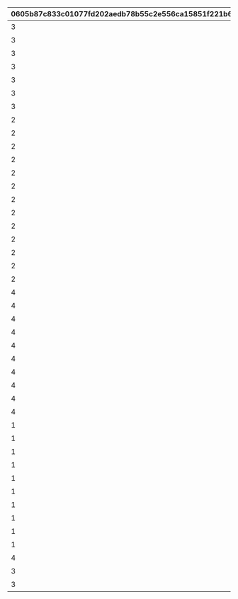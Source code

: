 |0605b87c833c01077fd202aedb78b55c2e556ca15851f221b6055aa8459d65f2|6e3f59805d3a90db3b3dd63aeca2c3abca9dc28240ffb9190143cc0a9d414ee8|1c7a6570c3603660a064c59b910074a1aaf9b6be37e8a956de2e06c0e85b02a9|d8768148208720eb35b476905c3ddf40900704b6b617708cfe9b2a47ccbc39ed|b513d571fe1d4cf9447ee72ab41542486e7a827e071b906e313f8c1b028bac66|666fd5f5dba82f61d5d72b90ab3185d62f32b99045c2925dafa453ceba2a9a62|cdebbd80ba21a4c0e591e100802fdee14b7a1b40d9fbc3456bf9e3e957be897c|6166cbf7ff03cd2f8a69d00834e5f03a0edd6cbe5c6ccfce489331e1aba3616c|f34bc8bbd7ebe68e57b0eaa490c73a02873ce951aa665a84b8ec62f6a35a5441|9da04e2927c79b54a5822cd2687da8c27a2c8b6c23bcc14f5f9a646a30253c8d|
| --- | --- | --- | --- | --- | --- | --- | --- | --- | --- |
|3|1|10000|1|1|1|0|20|100|パーツを20個獲得しよう|
|3|1|10001|2|1|2|0|25|100|パーツを25個獲得しよう|
|3|1|10002|2|1|3|0|30|100|パーツを30個獲得しよう|
|3|1|10003|3|1|4|0|35|100|パーツを35個獲得しよう|
|3|1|10004|3|1|5|0|40|100|パーツを40個獲得しよう|
|3|1|10005|4|1|6|0|45|100|パーツを45個獲得しよう|
|3|1|10006|4|1|7|0|50|100|パーツを50個獲得しよう|
|2|1|20000|3|2|101|0|1500|101|総戦力を1500以上にしよう|
|2|1|20001|3|2|102|0|2000|101|総戦力を2000以上にしよう|
|2|1|20002|3|2|103|0|2500|101|総戦力を2500以上にしよう|
|2|1|20003|3|2|104|0|3000|101|総戦力を3000以上にしよう|
|2|1|20004|3|2|105|0|3500|101|総戦力を3500以上にしよう|
|2|1|20005|4|2|106|0|4000|101|総戦力を4000以上にしよう|
|2|1|20006|4|2|107|0|4500|101|総戦力を4500以上にしよう|
|2|1|20007|4|2|108|0|5000|101|総戦力を5000以上にしよう|
|2|1|20008|4|2|109|0|6000|101|総戦力を6000以上にしよう|
|2|1|20009|4|2|110|0|7000|101|総戦力を7000以上にしよう|
|2|1|20010|5|2|111|0|8000|101|総戦力を8000以上にしよう|
|2|1|20011|5|2|112|0|9000|101|総戦力を9000以上にしよう|
|2|1|20012|5|2|600|0|10000|101|総戦力を10000以上にしよう|
|4|2|30000|2|3|201|0|100|200|バトルポイントを累計100pt獲得しよう|
|4|2|30001|2|3|202|0|200|200|バトルポイントを累計200pt獲得しよう|
|4|2|30002|2|3|203|0|300|200|バトルポイントを累計300pt獲得しよう|
|4|2|30003|2|3|204|0|400|200|バトルポイントを累計400pt獲得しよう|
|4|2|30004|2|3|205|0|500|200|バトルポイントを累計500pt獲得しよう|
|4|2|30005|3|3|206|0|600|200|バトルポイントを累計600pt獲得しよう|
|4|2|30006|3|3|207|0|700|200|バトルポイントを累計700pt獲得しよう|
|4|2|30007|3|3|208|0|800|200|バトルポイントを累計800pt獲得しよう|
|4|2|30008|3|3|209|0|900|200|バトルポイントを累計900pt獲得しよう|
|4|2|30009|3|3|210|0|1000|200|バトルポイントを累計1000pt獲得しよう|
|1|4|50000|7|5|401|0|5|400|フブキから5個パーツを獲得しよう|
|1|4|50001|7|5|402|0|10|400|フブキから10個パーツを獲得しよう|
|1|4|50002|7|5|403|0|15|400|フブキから15個パーツを獲得しよう|
|1|4|50003|7|5|404|0|20|400|フブキから20個パーツを獲得しよう|
|1|4|50004|7|5|405|0|25|400|フブキから25個パーツを獲得しよう|
|1|4|50005|7|5|406|0|30|400|フブキから30個パーツを獲得しよう|
|1|4|50006|7|5|407|0|35|400|フブキから35個パーツを獲得しよう|
|1|4|50007|7|5|408|0|40|400|フブキから40個パーツを獲得しよう|
|1|4|50008|7|5|409|0|45|400|フブキから45個パーツを獲得しよう|
|1|4|50009|6|5|700|0|50|400|フブキから50個パーツを獲得しよう|
|4|2|60000|7|6|999|30009|800|209|バトルポイントを800pt獲得しよう（何度でも）|
|3|3|70000|6|7|799|0|14|300|ステージ14をクリアしよう|
|3|3|70001|8|7|800|0|50|301|ステージ50をクリアしよう|